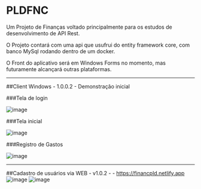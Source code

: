 # PLDFNC
Um Projeto de Finanças voltado principalmente para os estudos de desenvolvimento de API Rest.

O Projeto contará com uma api que usufrui do entity framework core, com banco MySql rodando dentro de um docker.

O Front do aplicativo será em Windows Forms no momento, mas futuramente alcançará outras plataformas.

___

##Client Windows - 1.0.0.2 - Demonstração inicial

###Tela de login

![image](https://github.com/user-attachments/assets/f494e8e0-0d01-4988-9355-77a758e91890)

###Tela inicial

![image](https://github.com/user-attachments/assets/3292f069-efc0-4784-adb8-fbbd3f69b143)

###Registro de Gastos

![image](https://github.com/user-attachments/assets/1be65d71-7094-4233-88ae-5442a9923ffa)

___

##Cadastro de usuários via WEB - v1.0.2 -  - https://financpld.netlify.app
![image](https://github.com/user-attachments/assets/8cbe3fe3-2952-475a-8e5b-9f23d3de0634)
![image](https://github.com/user-attachments/assets/1447f273-ffd7-4979-a6e1-ca16d60e1998)

